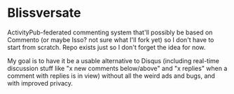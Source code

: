 # Blissversate
ActivityPub-federated commenting system that'll possibly be based on Commento (or maybe Isso? not sure what I'll fork yet) so I don't have to start from scratch. Repo exists just so I don't forget the idea for now.

My goal is to have it be a usable alternative to Disqus (including real-time discussion stuff like "x new comments below/above" and "x replies" when a comment with replies is in view) without all the weird ads and bugs, and with improved privacy.

